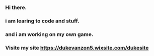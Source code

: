 ### Hi there.
### i am learing to code and stuff.
### and i am working on my own game.
### Visite my site https://dukevanzon5.wixsite.com/dukesite

<!--
**DukeVZ/DukeVZ** is a ✨ _special_ ✨ repository because its `README.md` (this file) appears on your GitHub profile.

Here are some ideas to get you started:

- 🔭 I’m currently working on school stuff
- 🌱 I’m currently learning to code

